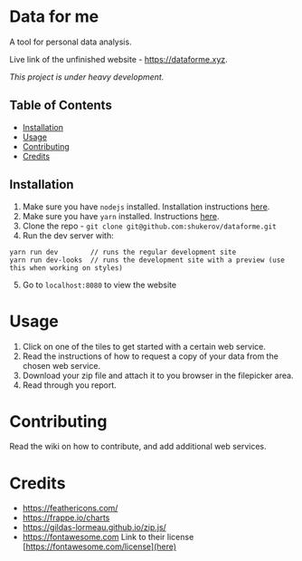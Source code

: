 # Data for me

A tool for personal data analysis.

Live link of the unfinished website - https://dataforme.xyz.

*This project is under heavy development.*

## Table of Contents

- [Installation](#installation)
- [Usage](#usage)
- [Contributing](#contributing)
- [Credits](#credits)

## Installation

1. Make sure you have `nodejs` installed. Installation instructions [here](https://nodejs.org/en/download/).
2. Make sure you have `yarn` installed. Instructions [here](https://yarnpkg.com/lang/en/docs/install/#debian-stable).
3. Clone the repo - `git clone git@github.com:shukerov/dataforme.git`
4. Run the dev server with:
```
yarn run dev        // runs the regular development site
yarn run dev-looks  // runs the development site with a preview (use this when working on styles)
```
5. Go to `localhost:8080` to view the website

# Usage

1. Click on one of the tiles to get started with a certain web service.
2. Read the instructions of how to request a copy of your data from the chosen web service.
3. Download your zip file and attach it to you browser in the filepicker area.
4. Read through you report.

# Contributing

Read the wiki on how to contribute, and add additional web services.

# Credits
* https://feathericons.com/
* https://frappe.io/charts
* https://gildas-lormeau.github.io/zip.js/
* https://fontawesome.com Link to their license [https://fontawesome.com/license](here)


